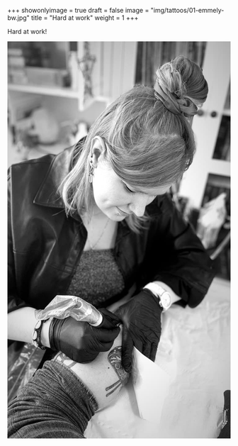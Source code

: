 +++
showonlyimage = true
draft = false
image = "img/tattoos/01-emmely-bw.jpg"
title = "Hard at work"
weight = 1
+++

Hard at work!

![image](/img/tattoos/01-emmely-bw.jpg)

